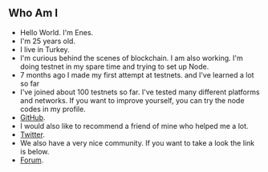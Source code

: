 ## Who Am I
- Hello World. I'm Enes. 
- I'm 25 years old.
- I live in Turkey.
- I'm curious behind the scenes of blockchain. I am also working. I'm doing testnet in my spare time and trying to set up Node.
- 7 months ago I made my first attempt at testnets. and I've learned a lot so far
- I've joined about 100 testnets so far. I've tested many different platforms and networks. If you want to improve yourself, you can try the node codes in my profile.
- [GitHub](https://github.com/testnetdeneme0).
- I would also like to recommend a friend of mine who helped me a lot.
- [Twitter](https://twitter.com/Ruesandora0).
- We also have a very nice community. If you want to take a look the link is below.
- [Forum](https://forum.rues.info/index.php).
